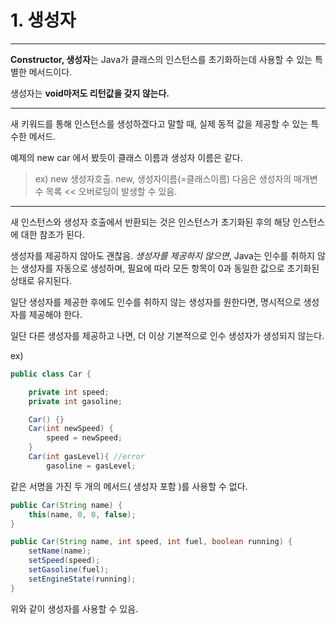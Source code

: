 # **1. 생성자**
***
**Constructor, 생성자**는 Java가 클래스의 인스턴스를 초기화하는데 사용할 수 있는 특별한 메서드이다.

생성자는 **void마저도 리턴값을 갖지 않는다.**
***
새 키워드를 통해 인스턴스를 생성하겠다고 말할 때, 실제 동적 값을 제공할 수 있는 특수한 메서드.

예제의 new car 에서 봤듯이 클래스 이름과 생성자 이름은 같다.
> ex) new 생성자호출.
> new, 생성자이름(=클래스이름) 다음은 생성자의 매개변수 목록 << 오버로딩이 발생할 수 있음.
***
새 인스턴스와 생성자 호출에서 반환되는 것은 인스턴스가 초기화된 후의 해당 인스턴스에 대한 참조가 된다.

생성자를 제공하지 않아도 괜찮음. 
*생성자를 제공하지 않으면*, Java는 인수를 취하지 않는 생성자를 자동으로 생성하며, 필요에 따라 모든 항목이 0과 동일한 값으로 초기화된 상태로 유지된다.

일단 생성자를 제공한 후에도 인수를 취하지 않는 생성자를 원한다면, 명시적으로 생성자를 제공해야 한다.

일단 다른 생성자를 제공하고 나면, 더 이상 기본적으로 인수 생성자가 생성되지 않는다.

ex)
```java
public class Car {

	private int speed;
	private int gasoline;

	Car() {}
	Car(int newSpeed) {
		speed = newSpeed;
	}
	Car(int gasLevel){ //error
		gasoline = gasLevel;
```
같은 서명을 가진 두 개의 메서드( 생성자 포함 )를 사용할 수 없다.
```java
public Car(String name) {
	this(name, 0, 0, false);
}

public Car(String name, int speed, int fuel, boolean running) {
	setName(name);
	setSpeed(speed);
	setGasoline(fuel);
	setEngineState(running);
}
```
위와 같이 생성자를 사용할 수 있음.
 
